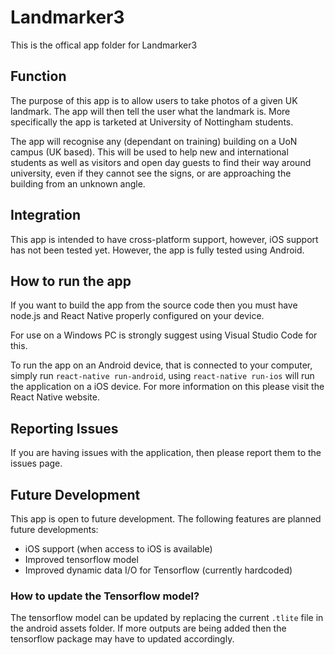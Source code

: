 # Landmarker3

This is the offical app folder for Landmarker3

## Function

The purpose of this app is to allow users to take photos of a given UK landmark. The app will then tell the user what the landmark is. More specifically the app is tarketed at University of Nottingham students.

The app will recognise any (dependant on training) building on a UoN campus (UK based). This will be used to help new and international students as well as visitors and open day guests to find their way around university, even if they cannot see the signs, or are approaching the building from an unknown angle.

## Integration

This app is intended to have cross-platform support, however, iOS support has not been tested yet. However, the app is fully tested using Android.

## How to run the app

If you want to build the app from the source code then you must have node.js and React Native properly configured on your device.

For use on a Windows PC is strongly suggest using Visual Studio Code for this.

To run the app on an Android device, that is connected to your computer, simply run `react-native run-android`, using `react-native run-ios` will run the application on a iOS device. For more information on this please visit the React Native website.

## Reporting Issues

If you are having issues with the application, then please report them to the issues page.

## Future Development

This app is open to future development. The following features are planned future developments:
- iOS support (when access to iOS is available)
- Improved tensorflow model
- Improved dynamic data I/O for Tensorflow (currently hardcoded)

### How to update the Tensorflow model?

The tensorflow model can be updated by replacing the current `.tlite` file in the android assets folder. If more outputs are being added then the tensorflow package may have to updated accordingly.
